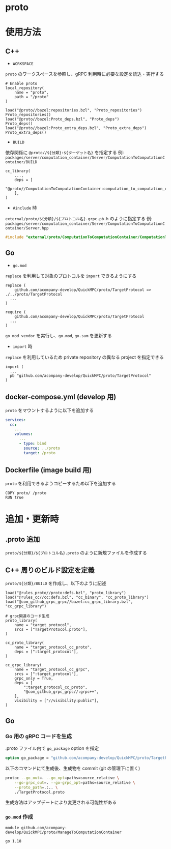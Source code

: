 proto
====

# 使用方法

## C++

- `WORKSPACE`

`proto` のワークスペースを参照し、gRPC 利用時に必要な設定を読込・実行する

```bazel
# Enable proto
local_repository(
    name = "proto",
    path = "/proto"
)

load("@proto//bazel:repositories.bzl", "Proto_repositories")
Proto_repositories()
load("@proto//bazel:Proto_deps.bzl", "Proto_deps")
Proto_deps()
load("@proto//bazel:Proto_extra_deps.bzl", "Proto_extra_deps")
Proto_extra_deps()
```

- `BUILD`

依存関係に `@proto//${分類}:${ターゲット名}` を指定する
例: `packages/server/computation_container/Server/ComputationToComputationContainer/BUILD`
```bazel
cc_library(
    ...,
    deps = [
        "@proto//ComputationToComputationContainer:computation_to_computation_cc_grpc",
    ],
)
```

- `#include` 時

`external/proto/${分類}/${プロトコル名}.grpc.pb.h` のように指定する
例: `packages/server/computation_container/Server/ComputationToComputationContainer/Server.hpp`

```cpp
#include "external/proto/ComputationToComputationContainer/ComputationToComputation.grpc.pb.h"
```

## Go

- `go.mod`

`replace` を利用して対象のプロトコルを `import` できるようにする

```
replace (
	github.com/acompany-develop/QuickMPC/proto/TargetProtocol => ./../proto/TargetProtocol
  ...
)

require (
	github.com/acompany-develop/QuickMPC/proto/TargetProtocol
  ...
)
```

`go mod vendor` を実行し、`go.mod`, `go.sum` を更新する

- `import` 時

`replace` を利用しているため private repository の異なる project を指定できる

```
import (
  ...
  pb "github.com/acompany-develop/QuickMPC/proto/TargetProtocol"
)
```

## docker-compose.yml (develop 用)

`proto` をマウントするように以下を追加する

```yaml
services:
  cc:
    ...
    volumes:
      ...
      - type: bind
        source: ../proto
        target: /proto
```

## Dockerfile (image build 用)

`proto` を利用できるようコピーするため以下を追加する

```docker
COPY proto/ /proto
RUN true
```

# 追加・更新時

## .proto 追加

`proto/${分類}/${プロトコル名}.proto` のように新規ファイルを作成する

## C++ 周りのビルド設定を定義

`proto/${分類}/BUILD` を作成し、以下のように記述

```bazel
load("@rules_proto//proto:defs.bzl", "proto_library")
load("@rules_cc//cc:defs.bzl", "cc_binary", "cc_proto_library")
load("@com_github_grpc_grpc//bazel:cc_grpc_library.bzl", "cc_grpc_library")

# grpc関連のコード生成
proto_library(
    name = "target_protocol",
    srcs = ["TargetProtocol.proto"],
)

cc_proto_library(
    name = "target_protocol_cc_proto",
    deps = [":target_protocol"],
)

cc_grpc_library(
    name = "target_protocol_cc_grpc",
    srcs = [":target_protocol"],
    grpc_only = True,
    deps = [
        ":target_protocol_cc_proto",
        "@com_github_grpc_grpc//:grpc++",
    ],
    visibility = ["//visibility:public"],
)
```

## Go

### Go 用の gRPC コードを生成

.proto ファイル内で `go_package` option を指定

```protobuf
option go_package = "github.com/acompany-develop/QuickMPC/proto/TargetProtocol";
```

以下のコマンドにて生成後、生成物を commit (git の管理下に置く)

```bash
protoc --go_out=. --go_opt=paths=source_relative \
    --go-grpc_out=. --go-grpc_opt=paths=source_relative \
    --proto_path=.:.. \
    ./TargetProtocol.proto
```

生成方法はアップデートにより変更される可能性がある

### `go.mod` 作成

```
module github.com/acompany-develop/QuickMPC/proto/ManageToComputationContainer

go 1.18
```
